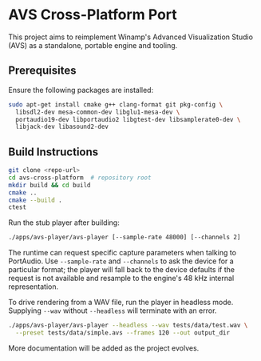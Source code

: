 # AVS Cross-Platform Port

This project aims to reimplement Winamp's Advanced Visualization Studio (AVS) as a standalone,
portable engine and tooling.

## Prerequisites

Ensure the following packages are installed:

```bash
sudo apt-get install cmake g++ clang-format git pkg-config \
  libsdl2-dev mesa-common-dev libglu1-mesa-dev \
  portaudio19-dev libportaudio2 libgtest-dev libsamplerate0-dev \
  libjack-dev libasound2-dev
```

## Build Instructions

```bash
git clone <repo-url>
cd avs-cross-platform  # repository root
mkdir build && cd build
cmake ..
cmake --build .
ctest
```

Run the stub player after building:

```bash
./apps/avs-player/avs-player [--sample-rate 48000] [--channels 2]
```

The runtime can request specific capture parameters when talking to PortAudio.
Use `--sample-rate` and `--channels` to ask the device for a particular format;
the player will fall back to the device defaults if the request is not
available and resample to the engine's 48 kHz internal representation.

To drive rendering from a WAV file, run the player in headless mode. Supplying
`--wav` without `--headless` will terminate with an error.

```bash
./apps/avs-player/avs-player --headless --wav tests/data/test.wav \
  --preset tests/data/simple.avs --frames 120 --out output_dir
```

More documentation will be added as the project evolves.
